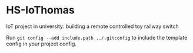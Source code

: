 # HS-IoThomas

IoT project in university: building a remote controlled toy railway switch

Run `git config --add include.path ../.gitconfig` to include the template config in your project config.
